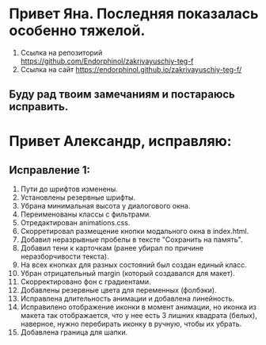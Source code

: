 # Привет Яна. Последняя показалась особенно тяжелой.
  
1. Ссылка на репозиторий https://github.com/Endorphinol/zakrivayuschiy-teg-f 
2. Ссылка на сайт https://endorphinol.github.io/zakrivayuschiy-teg-f/  

## Буду рад твоим замечаниям и постараюсь исправить.

# Привет Александр, исправляю:  
## Исправление 1:   
1. Пути до шрифтов изменены. 
2. Установлены резервные шрифты.
3. Убрана минимальная высота у диалогового окна.
4. Переименованы классы с фильтрами.
5. Отредактирован animations.css.
6. Скорретировал размещение кнопки модального окна в index.html.
7. Добавил неразрывные пробелы в тексте "Сохранить на память".
8. Добавил тени к карточкам (ранее убирал по причине неразборчивости текста).
9. На всех кнопках для разных состояний был создан единый класс.
10. Убран отрицательный margin (который создавался для макет).
11. Скорректировано фон с градиентами.
12. Добавлены резервные цвета для переменных (фолбэки).
13. Исправлена длительность анимации и добавлена линейность.
14. Исправилено отображение иконки в момент анимации, но иконка из макета так отображается, что у нее есть 3 лишних квадрата (белых), наверное, нужно перебирать иконку в ручную, чтобы их убрать.
15. Добавлена граница для шапки.
